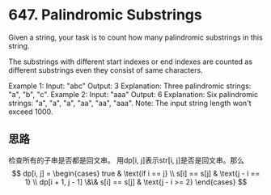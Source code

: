 # 647. Palindromic Substrings

Given a string, your task is to count how many palindromic substrings in this string.

The substrings with different start indexes or end indexes are counted as different substrings even they consist of same characters.

Example 1:
Input: "abc"
Output: 3
Explanation: Three palindromic strings: "a", "b", "c".
Example 2:
Input: "aaa"
Output: 6
Explanation: Six palindromic strings: "a", "a", "a", "aa", "aa", "aaa".
Note:
The input string length won't exceed 1000.

## 思路

检查所有的子串是否都是回文串。
用dp[i, j]表示str[i, j]是否是回文串。那么
$$
dp[i, j] = 
\begin{cases}
true & \text{if i == j} \\
s[i] == s[j] & \text{j - i == 1} \\
dp[i + 1, j - 1] \&\& s[i] == s[j] & \text{j - i >= 2}
\end{cases}
$$
